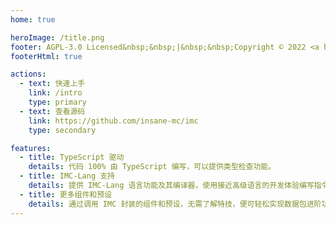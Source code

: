 ```yaml
---
home: true

heroImage: /title.png
footer: AGPL-3.0 Licensed&nbsp;&nbsp;|&nbsp;&nbsp;Copyright © 2022 <a href="https://github.com/insane-mc">IMC Dev.</a>
footerHtml: true

actions:
  - text: 快速上手
    link: /intro
    type: primary
  - text: 查看源码
    link: https://github.com/insane-mc/imc
    type: secondary

features:
  - title: TypeScript 驱动
    details: 代码 100% 由 TypeScript 编写，可以提供类型检查功能。
  - title: IMC-Lang 支持
    details: 提供 IMC-Lang 语言功能及其编译器，使用接近高级语言的开发体验编写指令。
  - title: 更多组件和预设
    details: 通过调用 IMC 封装的组件和预设，无需了解特技，便可轻松实现数据包进阶功能。
---
```

